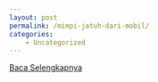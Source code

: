```yaml
---
layout: post
permalink: /mimpi-jatuh-dari-mobil/
categories:
    - Uncategorized
---
```


[Baca Selengkapnya](/06)